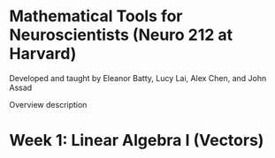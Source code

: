 
# Mathematical Tools for Neuroscientists (Neuro 212 at Harvard)

Developed and taught by Eleanor Batty, Lucy Lai, Alex Chen, and John Assad

Overview description

# Week 1: Linear Algebra I (Vectors)
